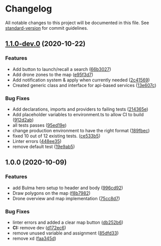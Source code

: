 # Changelog

All notable changes to this project will be documented in this file. See [standard-version](https://github.com/conventional-changelog/standard-version) for commit guidelines.

## [1.1.0-dev.0](https://github.com/HCI901E20/Frontend/compare/v1.0.0...v1.1.0-dev.0) (2020-10-22)


### Features

* Add button to launch/recall a search ([66b3027](https://github.com/HCI901E20/Frontend/commit/66b3027fd90f74cae1652a7cbe513abf3c09accc))
* Add drone zones to the map ([e95f3d7](https://github.com/HCI901E20/Frontend/commit/e95f3d729d78fe98f4ed9f47f10864bdec74444e))
* Add notification system & apply when currently needed ([2c41569](https://github.com/HCI901E20/Frontend/commit/2c4156976d2e886023e732b3cec53bf7a20c109d))
* Created generic class and interface for api-based services ([13e607c](https://github.com/HCI901E20/Frontend/commit/13e607c25d76b8b5bcbf5045b7031d69599e1a23))


### Bug Fixes

* Add declarations, imports and providers to failing tests ([214365e](https://github.com/HCI901E20/Frontend/commit/214365eb0b11acb460a68755cc994434e7542d16))
* Add placeholder variables to environment.ts to allow CI to build ([912d2ab](https://github.com/HCI901E20/Frontend/commit/912d2aba7f2816e6ef3f74647eb7a210b7b1d8a7))
* all tests passes ([95ed19e](https://github.com/HCI901E20/Frontend/commit/95ed19e258d05bbff498791cea81f8c521cc1b26))
* change production environment to have the right format ([189fbec](https://github.com/HCI901E20/Frontend/commit/189fbec3d51b33f648b67c2eb0e244ece1903d30))
* fixed 10 out of 12 existing tests. ([ce533b5](https://github.com/HCI901E20/Frontend/commit/ce533b57850e726e4474ce1b85ca52d585cab450))
* Linter errors ([448ee35](https://github.com/HCI901E20/Frontend/commit/448ee352e2e1d94ddb9d8d795fbe26170d37a9ae))
* remove default test ([19e9ab5](https://github.com/HCI901E20/Frontend/commit/19e9ab55a1efefb108a1400c40186fe01e29cf1f))

## 1.0.0 (2020-10-09)


### Features

* add Bulma hero setup to header and body ([996cd92](https://github.com/HCI901E20/Frontend/commit/996cd925ced019e966dfc3770451b26e3ed4cd4f))
* Draw polygons on the map ([f8b7982](https://github.com/HCI901E20/Frontend/commit/f8b798290b681a6762b6a25a4059935a6ce2bfe9))
* Drone overview and map implementation ([75cc8d7](https://github.com/HCI901E20/Frontend/commit/75cc8d70c287faa7b0e96039ff3f620d7048383d))


### Bug Fixes

* linter errors and added a clear map button ([db252b6](https://github.com/HCI901E20/Frontend/commit/db252b607074724fc63e00b61673004b9b325ac5))
* **CI:** remove dev ([d172ec6](https://github.com/HCI901E20/Frontend/commit/d172ec6a2b9812afdd865559a72c19a54b36a50a))
* remove unused variable and assignment ([85dfd33](https://github.com/HCI901E20/Frontend/commit/85dfd338764d1a42a4723b184f617a2f6690ff60))
* remove xd ([faa345d](https://github.com/HCI901E20/Frontend/commit/faa345dd38abf96ec7195634aeab5a141369b151))
